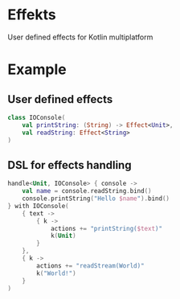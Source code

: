 # Effekts

User defined effects for Kotlin multiplatform

# Example

## User defined effects

```kotlin
class IOConsole(
    val printString: (String) -> Effect<Unit>,
    val readString: Effect<String>
)
```

## DSL for effects handling

```kotlin
handle<Unit, IOConsole> { console ->
    val name = console.readString.bind()
    console.printString("Hello $name").bind()
} with IOConsole(
    { text ->
        { k ->
            actions += "printString($text)"
            k(Unit)
        }
    },
    { k ->
        actions += "readStream(World)"
        k("World!")
    }
)
```
